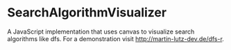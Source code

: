 # SearchAlgorithmVisualizer
A JavaScript implementation that uses canvas to visualize search algorithms like dfs. For a demonstration visit http://martin-lutz-dev.de/dfs-r.
